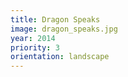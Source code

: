 ```yaml
---
title: Dragon Speaks
image: dragon_speaks.jpg
year: 2014
priority: 3
orientation: landscape
---
```

